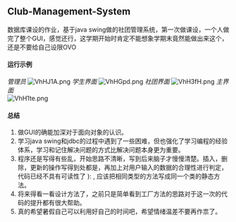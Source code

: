## Club-Management-System

数据库课设的作业，基于java swing做的社团管理系统，第一次做课设，一个人做完了整个GUI，感觉还行，这学期开始时肯定不能想象学期末竟然能做出来这个，还是不要给自己设限OVO  

#### 运行示例
_管理员_
![VhHJ1A.png](https://s2.ax1x.com/2019/06/13/VhHJ1A.png)
_学生界面_
![VhHGpd.png](https://s2.ax1x.com/2019/06/13/VhHGpd.png)
_社团界面_
![VhH3fH.png](https://s2.ax1x.com/2019/06/13/VhH3fH.png)
_主界面_  
![VhH1te.png](https://s2.ax1x.com/2019/06/13/VhH1te.png)
#### 总结
1. 做GUI的确能加深对于面向对象的认识。
2. 学习java swing和jdbc的过程中遇到了一些困难，但也强化了学习编程的经验体系，学习和记住解决问题的方式比解决问题本身更为重要。
3. 程序还是写得有些乱，开始思路不清晰，写到后来脑子才慢慢清楚。插入，删除，更新的操作写得到处都是，再加上对用户输入的数据的合理性进行判定，代码已经不具有可读性了 ): , 应该把相同类型的方法写成同一个类的静态方法。
4. 将来得看一看设计方法了，之前只是简单看到工厂方法的思路对于这一次的代码的提升都有很大帮助。
5. 真的希望暑假自己可以利用好自己的时间吧，希望情绪温差不要再作祟了。
